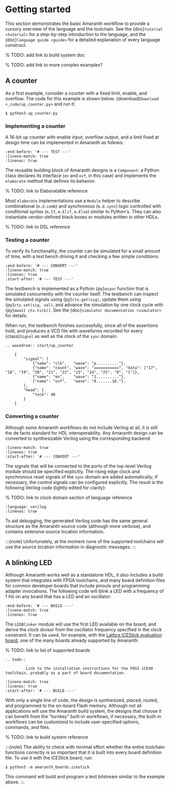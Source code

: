 # Getting started

This section demonstrates the basic Amaranth workflow to provide a cursory overview of the language and the toolchain. See the {doc}`tutorial <tutorial>` for a step-by-step introduction to the language, and the {doc}`language guide <guide>` for a detailed explanation of every language construct.

% TODO: add link to build system doc

% TODO: add link to more complex examples?

## A counter

As a first example, consider a counter with a fixed limit, enable, and overflow. The code for this example is shown below. {download}`Download <_code/up_counter.py>` and run it:

```shell
$ python3 up_counter.py
```

### Implementing a counter

A 16-bit up counter with enable input, overflow output, and a limit fixed at design time can be implemented in Amaranth as follows:

```{literalinclude} _code/up_counter.py
:end-before: '# --- TEST ---'
:lineno-match: true
:linenos: true
```

The reusable building block of Amaranth designs is a `Component`: a Python class declares its interface (`en` and `ovf`, in this case) and implements the `elaborate` method that defines its behavior.

% TODO: link to Elaboratable reference

Most `elaborate` implementations use a `Module` helper to describe combinational (`m.d.comb`) and synchronous (`m.d.sync`) logic controlled with conditional syntax (`m.If`, `m.Elif`, `m.Else`) similar to Python's. They can also instantiate vendor-defined black boxes or modules written in other HDLs.

% TODO: link to DSL reference

### Testing a counter

To verify its functionality, the counter can be simulated for a small amount of time, with a test bench driving it and checking a few simple conditions:

```{literalinclude} _code/up_counter.py
:end-before: '# --- CONVERT ---'
:lineno-match: true
:linenos: true
:start-after: '# --- TEST ---'
```

The testbench is implemented as a Python {py}`async` function that is simulated concurrently with the counter itself. The testbench can inspect the simulated signals using {py}`ctx.get(sig)`, update them using {py}`ctx.set(sig, val)`, and advance the simulation by one clock cycle with {py}`await ctx.tick()`. See the {doc}`simulator documentation <simulator>` for details.

When run, the testbench finishes successfully, since all of the assertions hold, and produces a VCD file with waveforms recorded for every {class}`Signal` as well as the clock of the `sync` domain:

```{eval-rst}
.. wavedrom:: start/up_counter

    {
        "signal": [
            {"name": "clk",   "wave": "p.........."},
            {"name": "count", "wave": "===========", "data": ["17", "18", "19", "20", "21", "22", "23", "24", "25", "0", "1"]},
            {"name": "en",    "wave": "1.........."},
            {"name": "ovf",   "wave": "0.......10."},
        ],
        "head": {
            "tock": 48
        }
    }

```

### Converting a counter

Although some Amaranth workflows do not include Verilog at all, it is still the de facto standard for HDL interoperability. Any Amaranth design can be converted to synthesizable Verilog using the corresponding backend:

```{literalinclude} _code/up_counter.py
:lineno-match: true
:linenos: true
:start-after: '# --- CONVERT ---'
```

The signals that will be connected to the ports of the top-level Verilog module should be specified explicitly. The rising edge clock and synchronous reset signals of the `sync` domain are added automatically; if necessary, the control signals can be configured explicitly. The result is the following Verilog code (lightly edited for clarity):

% TODO: link to clock domain section of language reference

```{literalinclude} _code/up_counter.v
:language: verilog
:linenos: true
```

To aid debugging, the generated Verilog code has the same general structure as the Amaranth source code (although more verbose), and contains extensive source location information.

:::{note}
Unfortunately, at the moment none of the supported toolchains will use the source location information in diagnostic messages.
:::

## A blinking LED

Although Amaranth works well as a standalone HDL, it also includes a build system that integrates with FPGA toolchains, and many board definition files for common developer boards that include pinouts and programming adapter invocations. The following code will blink a LED with a frequency of 1 Hz on any board that has a LED and an oscillator:

```{literalinclude} _code/led_blinker.py
:end-before: '# --- BUILD ---'
:lineno-match: true
:linenos: true
```

The `LEDBlinker` module will use the first LED available on the board, and derive the clock divisor from the oscillator frequency specified in the clock constraint. It can be used, for example, with the [Lattice iCEStick evaluation board](https://www.latticesemi.com/icestick), one of the many boards already supported by Amaranth:

% TODO: link to list of supported boards

```{eval-rst}
.. todo::

         Link to the installation instructions for the FOSS iCE40 toolchain, probably as a part of board documentation.
```

```{literalinclude} _code/led_blinker.py
:lineno-match: true
:linenos: true
:start-after: '# --- BUILD ---'
```

With only a single line of code, the design is synthesized, placed, routed, and programmed to the on-board Flash memory. Although not all applications will use the Amaranth build system, the designs that choose it can benefit from the "turnkey" built-in workflows; if necessary, the built-in workflows can be customized to include user-specified options, commands, and files.

% TODO: link to build system reference

:::{note}
The ability to check with minimal effort whether the entire toolchain functions correctly is so important that it is built into every board definition file. To use it with the iCEStick board, run:

```shell
$ python3 -m amaranth_boards.icestick
```

This command will build and program a test bitstream similar to the example above.
:::
